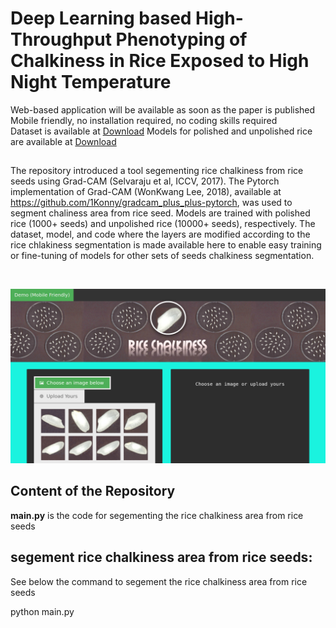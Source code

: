 # Deep Learning based High-Throughput Phenotyping of Chalkiness in Rice Exposed to High Night Temperature
Web-based application will be available as soon as the paper is published <br />
Mobile friendly, no installation required, no coding skills required <br />
Dataset is available at <a href="https://ksuemailprod-my.sharepoint.com/:f:/g/personal/cwang16_ksu_edu/EuW4snBXRwhFizUUhDymxM8BSwG7PQmdX64yHqHak_GhSg?e=HufGdh">Download</a>
Models for polished and unpolished rice are available at <a href="https://ksuemailprod-my.sharepoint.com/:f:/g/personal/cwang16_ksu_edu/EuWYz0GHek5EsJoWOXyQMFcB-i47HwHYnv9tAUipJuB3Hw?e=mGRFep">Download</a>
 <br />

##
The repository introduced a tool segementing rice chalkiness from rice seeds using Grad-CAM (Selvaraju et al, ICCV, 2017). The Pytorch implementation of Grad-CAM (WonKwang Lee, 2018), available at https://github.com/1Konny/gradcam_plus_plus-pytorch, was used to segment chaliness area from rice seed. Models are trained with polished rice (1000+ seeds) and unpolished rice (10000+ seeds), respectively.  The dataset, model, and code where the layers are modified according to the rice chlakiness segmentation is made available here to enable easy training or fine-tuning of models for other sets of seeds chalkiness segmentation. 
<br />

<br>
<p align="center">
<img src=assets/Screenshot.png>
</p>

## Content of the Repository
__main.py__ is the code for segementing the rice chalkiness area from rice seeds <br />

## segement rice chalkiness area from rice seeds:
See below the command to segement the rice chalkiness area from rice seeds <br />

python main.py







